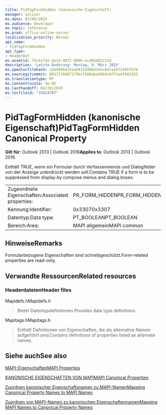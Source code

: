 ```yaml
---
title: PidTagFormHidden (kanonische Eigenschaft)
manager: soliver
ms.date: 03/09/2015
ms.audience: Developer
ms.topic: reference
ms.prod: office-online-server
localization_priority: Normal
api_name:
- PidTagFormHidden
api_type:
- HeaderDef
ms.assetid: 79cb1fa5-9a32-4872-9806-ecd664022234
description: 'Letzte Änderung: Montag, 9. März 2015'
ms.openlocfilehash: cda969b43cba9431b986b24ec64ca26f245b7676
ms.sourcegitcommit: 8657170d071f9bcf680aba50b9c07f2a4fb82283
ms.translationtype: MT
ms.contentlocale: de-DE
ms.lasthandoff: 04/28/2019
ms.locfileid: "33424707"
---
```

# <a name="pidtagformhidden-canonical-property"></a><span data-ttu-id="3faba-103">PidTagFormHidden (kanonische Eigenschaft)</span><span class="sxs-lookup"><span data-stu-id="3faba-103">PidTagFormHidden Canonical Property</span></span>

  
  
<span data-ttu-id="3faba-104">**Gilt für**: Outlook 2013 | Outlook 2016</span><span class="sxs-lookup"><span data-stu-id="3faba-104">**Applies to**: Outlook 2013 | Outlook 2016</span></span> 
  
<span data-ttu-id="3faba-105">Enthält TRUE, wenn ein Formular durch Verfassenmenüs und Dialogfelder von der Anzeige unterdrückt werden soll.</span><span class="sxs-lookup"><span data-stu-id="3faba-105">Contains TRUE if a form is to be suppressed from display by compose menus and dialog boxes.</span></span> 
  
|||
|:-----|:-----|
|<span data-ttu-id="3faba-106">Zugeordnete Eigenschaften:</span><span class="sxs-lookup"><span data-stu-id="3faba-106">Associated properties:</span></span>  <br/> |<span data-ttu-id="3faba-107">PR_FORM_HIDDEN</span><span class="sxs-lookup"><span data-stu-id="3faba-107">PR_FORM_HIDDEN</span></span>  <br/> |
|<span data-ttu-id="3faba-108">Kennung:</span><span class="sxs-lookup"><span data-stu-id="3faba-108">Identifier:</span></span>  <br/> |<span data-ttu-id="3faba-109">0x3307</span><span class="sxs-lookup"><span data-stu-id="3faba-109">0x3307</span></span>  <br/> |
|<span data-ttu-id="3faba-110">Datentyp:</span><span class="sxs-lookup"><span data-stu-id="3faba-110">Data type:</span></span>  <br/> |<span data-ttu-id="3faba-111">PT_BOOLEAN</span><span class="sxs-lookup"><span data-stu-id="3faba-111">PT_BOOLEAN</span></span>  <br/> |
|<span data-ttu-id="3faba-112">Bereich:</span><span class="sxs-lookup"><span data-stu-id="3faba-112">Area:</span></span>  <br/> |<span data-ttu-id="3faba-113">MAPI allgemein</span><span class="sxs-lookup"><span data-stu-id="3faba-113">MAPI common</span></span>  <br/> |
   
## <a name="remarks"></a><span data-ttu-id="3faba-114">Hinweise</span><span class="sxs-lookup"><span data-stu-id="3faba-114">Remarks</span></span>

<span data-ttu-id="3faba-115">Formularbezogene Eigenschaften sind schreibgeschützt.</span><span class="sxs-lookup"><span data-stu-id="3faba-115">Form-related properties are read-only.</span></span> 
  
## <a name="related-resources"></a><span data-ttu-id="3faba-116">Verwandte Ressourcen</span><span class="sxs-lookup"><span data-stu-id="3faba-116">Related resources</span></span>

### <a name="header-files"></a><span data-ttu-id="3faba-117">Headerdateien</span><span class="sxs-lookup"><span data-stu-id="3faba-117">Header files</span></span>

<span data-ttu-id="3faba-118">Mapidefs.h</span><span class="sxs-lookup"><span data-stu-id="3faba-118">Mapidefs.h</span></span>
  
> <span data-ttu-id="3faba-119">Bietet Datentypdefinitionen.</span><span class="sxs-lookup"><span data-stu-id="3faba-119">Provides data type definitions.</span></span>
    
<span data-ttu-id="3faba-120">Mapitags.h</span><span class="sxs-lookup"><span data-stu-id="3faba-120">Mapitags.h</span></span>
  
> <span data-ttu-id="3faba-121">Enthält Definitionen von Eigenschaften, die als alternative Namen aufgeführt sind.</span><span class="sxs-lookup"><span data-stu-id="3faba-121">Contains definitions of properties listed as alternate names.</span></span>
    
## <a name="see-also"></a><span data-ttu-id="3faba-122">Siehe auch</span><span class="sxs-lookup"><span data-stu-id="3faba-122">See also</span></span>



[<span data-ttu-id="3faba-123">MAPI-Eigenschaften</span><span class="sxs-lookup"><span data-stu-id="3faba-123">MAPI Properties</span></span>](mapi-properties.md)
  
[<span data-ttu-id="3faba-124">KANONISCHE EIGENSCHAFTEN VON MAPI</span><span class="sxs-lookup"><span data-stu-id="3faba-124">MAPI Canonical Properties</span></span>](mapi-canonical-properties.md)
  
[<span data-ttu-id="3faba-125">Zuordnen kanonischer Eigenschaftsnamen zu MAPI-Namen</span><span class="sxs-lookup"><span data-stu-id="3faba-125">Mapping Canonical Property Names to MAPI Names</span></span>](mapping-canonical-property-names-to-mapi-names.md)
  
[<span data-ttu-id="3faba-126">Zuordnen von MAPI-Namen zu kanonischen Eigenschaftennamen</span><span class="sxs-lookup"><span data-stu-id="3faba-126">Mapping MAPI Names to Canonical Property Names</span></span>](mapping-mapi-names-to-canonical-property-names.md)

